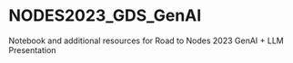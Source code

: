 # NODES2023_GDS_GenAI
Notebook and additional resources for Road to Nodes 2023 GenAI + LLM Presentation
